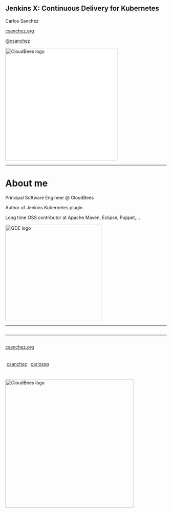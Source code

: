 ## Jenkins X: Continuous Delivery for Kubernetes

Carlos Sanchez

[csanchez.org](http://csanchez.org)

[@csanchez](http://twitter.com/csanchez)

<a href="http://cloudbees.com"><img width="350" data-src="../assets/cloudbees-logo_4.png" alt="CloudBees logo" style="background:white;"></a>

<!-- <small>[Watch online at carlossg.github.io/presentations](https://carlossg.github.io/presentations)</small> -->

---

# About me

Principal Software Engineer @ CloudBees

Author of Jenkins Kubernetes plugin

Long time OSS contributor at Apache Maven, Eclipse, Puppet,…

<img width="300" data-src="../assets/gde.png" alt="GDE logo">

---

<img data-src="../assets/jenkins-x-architecture.png">

---

<img width="20%" data-src="../assets/magritte.png">

[csanchez.org](http://csanchez.org)

<img height="64px" style="vertical-align:middle" data-src="../assets/twitter-logo.png"> [csanchez](http://twitter.com/csanchez)&nbsp;
<img height="64px" style="vertical-align:middle" data-src="../assets/GitHub-Mark-64px.png"> [carlossg](https://github.com/carlossg)

[<img width="400" data-src="../assets/cloudbees-logo_4.png" alt="CloudBees logo">](http://cloudbees.com)
